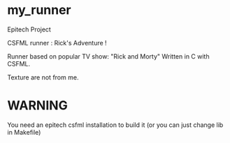 # my_runner
Epitech Project

CSFML runner : Rick's Adventure !

Runner based on popular TV show: "Rick and Morty"
Written in C with CSFML.

Texture are not from me.
# WARNING
You need an epitech csfml installation to build it (or you can just change lib in Makefile)
